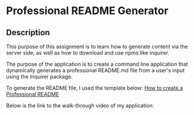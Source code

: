 # Professional README Generator 

## Description

This purpose of this assignment is to learn how to generate content via the server side, as well as how to download and use npms like inquirer. 

The purpose of the application is to create a command line application that dynamically generates a professional README.md file from a user's input using the Inquirer package.

To generate the README file, I used the template below:
[How to create a Professional README](https://coding-boot-camp.github.io/full-stack/github/professional-readme-guide)

Below is the link to the walk-through video of my application:

